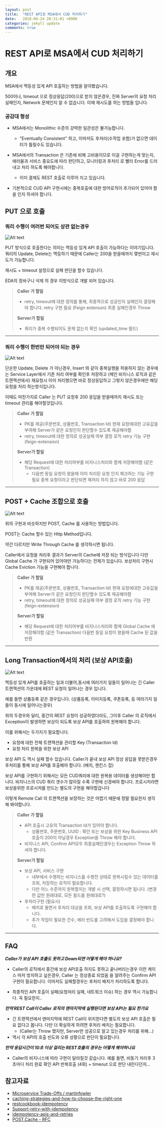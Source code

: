 ```yaml
---
layout: post
title:  "REST API로 MSA에서 CUD 처리하기"
date:   2018-04-24 20:31:01 +0900
categories: jekyll update
comments: true
---
```

# REST API로 MSA에서 CUD 처리하기


## 개요

MSA에서 멱등성 있게 API 호출하는 방법을 알아봤습니다.

500이나, timeout 으로 정상응답(200)으로 받지 않은경우, 진짜 Server의 요청 처리 실패인지, Network 문제인지 알 수 없습니다. 이때 재시도를 하는 방법들 입니다.

### 공감대 형성

- MSA에서는 Monolithic 수준의 강력한 일관성은 불가능합니다.
  - "Eventually Consistent" 하고, 이마저도 후처리(수작업 포함)가 없으면 데이터가 틀릴수도 있습니다.
  
    
- MSA에서의 Transaction 은 기존에 비해 고비용이므로 이걸 구현하는게 맞는지, 에러율과 서비스 중요도에 따라 판단하고, 모니터링과 후처리 로 빨리 Error를 드러내고 처리 하도록 해야합니다. 
  - 이미 결제도 REST 호출로 이루어 지고 있습니다.


- 기본적으로 CUD API 구현시에는 중복호출에 대한 방어로직이 추가되어 있어야 함을 인지 하셔야 합니다.

## PUT 으로 호출

### 쿼리 수행이 여러번 되어도 상관 없는경우
![Alt text](https://monosnap.com/image/OS57fwcwT9HVakxno21pPm8c1uZtFt.png)

PUT 방식으로 호출한다는 의미는 멱등성 있게 API 호출이 가능하다는 이야기입니다. 쿼리의 Update, Delete는 멱등하기 때문에 Caller는 200을 받을때까지 몇번이고 재시도가 가능합니다.

재시도 + timeout 설정으로 실패 판단을 할수 있습니다.

EDA의 장바구니 삭제 의 경우 이방식으로 개발 되어 있습니다.

> **Caller 가 할일**
> - retry, timeout에 대한 정의를 통해, 최종적으로 성공인지 실패인지 결정해야 합니다. retry 구현 필요 (Feign extenson) 최종 실패인경우 Throw
> 
> **Server가 할일**
> - 쿼리가 중복 수행되어도 문제 없는지 확인 (updated_time 필드)

---

### 쿼리 수행이 한번만 되어야 되는 경우
![Alt text](https://monosnap.com/image/3I7LXzZGfjljhT9Yj9KUfkqtnDphPz.png)

단순한 Update, Delete 가 아닌경우, Insert 와 같이 중복실행을 허용하지 않는 경우에는
Service Layer에서 기존 처리 여부를 확인후 저장하고 (메인 비지니스 로직과 같은 트랜잭션에서) 재요청시 이미 처리했으면 바로 정상응답하고 그렇지 않은경우에만 해당 요청을 처리 하는방식입니다.

이때도 마찬가지로 Caller 는 PUT 요청후 200 응답을 받을때까지 재시도 또는 timeout 관리를 해야할것입니다.

> **Caller 가 할일**
> - PK를 제공(주문번호, 상품번호, Transaction Id) 현재 요청에대한 고유값을 부여해 Server가 같은 요청인지 판단할수 있도록 제공해야함 
> - retry, timeout에 대한 정의로 성공실패 여부 결정 로직 retry 기능 구현 (feign-extension)
> 
> **Server가 할일**
> - 해당 Request에 대한 처리여부를 비지니스처리와 함께 저장해야함 (같은 Transaction) 
>   - 다음번 동일 요청이 왔을때 이미 처리된 요청 인지 체크하는 기능 구현 필요 중복 요청이라고 판단되면 재처리 하지 않고 바로 200 응답

---

## POST + Cache 조합으로 호출
![Alt text](https://monosnap.com/image/Ke5OfWHqEi0C0rkWSNtSecHY3sq833.png)

위의 구현과 비슷하지만 POST, Cache 를 사용하는 방법입니다.

POST는 Cache 할수 있는 Http Method입니다.

약간 다르지만 Write Through Cache 를 생각하시면 됩니다. 

Caller에서 요청을 처리후 결과가 Server의 Cache에 저장 되는 방식입니다 다만 Global Cache 가 구현되어 있어야만 가능하다는 전제가 있습니다. 보상처리 구현시 Cache Eviction 기능을 구현해야 합니다.


> **Caller 가 할일**
> - PK를 제공(주문번호, 상품번호, Transaction Id) 현재 요청에대한 고유값을 부여해 Server가 같은 요청인지 판단할수 있도록 제공해야함 
> - retry, timeout에 대한 정의로 성공실패 여부 결정 로직 retry 기능 구현 (feign-extension)
> 
> **Server가 할일**
> - 해당 Request에 대한 처리여부를 비지니스처리와 함께 Global Cache 에 저장해야함 (같은 Transaction) 다음번 동일 요청이 왔을때 Cache 된 값을 반환


---


## Long Transaction에서의 처리 (보상 API호출)
![Alt text](https://monosnap.com/image/zKfRQNvbaAx5t6Hdh1a2c8fmx55duw.png)

멱등성 있게 API를 호출하는 일과 더불어,동시에 여러가지 일들이 일어나는 긴 Caller 트랜잭션의 가운데에 REST 요청이 일어나는 경우 입니다.

예를 들면 상품등록 같은 경우입니다. (상품등록, 이미지등록, 쿠폰등록, 등 여러가지 일들이 동시에 일어나는경우)

위의 두경우와 달리, 중간의 REST 요청이 성공하였더라도, 그이후 Caller 의 로직에서 Exception이 발생하면 보상이 되도록 보상 API를 호출하여 원복해야 합니다.

이를 위해서는 두가지가 필요합니다.

- 요청에 대한 전체 트랜잭션을 관리할 Key (Transaction Id) 
- 요청 처리 원복을 위한 보상 API

보상 API 도 역시 실패 할수 있습니다.
Caller가 끝내 보상 API 정상 응답을 못받은경우 후처리를 통해 보상 API를 호출해야 합니다. (배치, 젠킨스 잡)

보상 API를 구현하기 위해서는 모든 CUD쿼리에 대한 원복용 데이터를 생성해야만 합니다. 비지니스의 CUD 쿼리 갯수가 많아질 수록 구현에 신경써야 합니다. 프로시저라면 보상을위한 프로시저를 만드는 별도의 구현을 해야할겁니다

이렇게 Remote Call 의 트랜잭션을 보장하는 것은 어렵기 때문에 정말 필요한지 생각해 봐야합니다.

> **Caller 가 할일**
> - API 호출시 고유의 Transaction Id가 있어야 합니다.
>   - 상품번호, 주문번호, UUID : 확인 또는 보상을 위한 Key Business API 호출이 200이 아닐경우 Exception을 Throw 해야 합니다.
> - 비지니스 API, Confirm API모두 최종실패인경우는 Exception Throw 하셔야 합니다.
> 
> **Server가 할일**
> - 보상 API, 서비스 구현
>   - 내부에서 수행하는 비지니스를 수행전 상태로 원복시킬수 있는 데이터를 조회, 저장하는 로직이 필요합니다.
>   - 다만 어느 수준까지 원복할지는 개발 시 선택, 결정하시면 됩니다. (변경한 값만 원래대로, 모든 필드를 원래대로?)
> - 후처리구현 (필요시)
>   - 배치로 돌면서 후처리 대상을 조회, 보상 API를 호출하도록 구현해야 합니다.
>   - 추가 작업이 필요한 건수, 에러 빈도를 고려해서 도입을 결정해야 합니다.


---


## FAQ

***Caller가 보상 API 호출도 못하고 Down되면 어떻게 해야 하나요?***

- Caller의 로직에서 중간에 보상 API호출 하지도 못하고 끝나버리는경우 이런 케이스 마저 방지하고 싶은경우, Caller 는 정상종료 되었음 을 알려주는 Confirm API 구현이 필요합니다. 이마저도 실패할경우는 후처리 배치가 처리하도록 합니다.

- 최종적인 API 호출이 실패(요청처리 실패, 네트워크 이슈) 하는 경우 역시 가능합니다. 꼭 필요한지..


***만약 REST Call이 Caller 로직의 맨마지막에 실행된다면 보상 API는 필요 한가요***

- 긴 트랜잭션에서 맨마지막에 REST Call이 위치한다면 별도의 보상 API 호출은 필요 없다고 봅니다. 다만 더 확실하게 하려면 후처리 배치는 필요합니다.
   - (Caller는 Throw 했지만, Server만 성공으로 알고 있는경우 처리를 위해...)
- 역시 각 API의 호출 빈도와 오류 상황으로 판단이 필요합니다.

***만약 응답시간이 10초 이상 걸리는 REST호출의 경우는 어떻게 해야하나요***

- Caller의 비지니스에 따라 구현이 달라질것 같습니다.
예를 들면, 비동기 처리후 3초마다 처리 완료 확인 API 반복호출 (4회) + timeout 으로 판단 내린다던지...


## 참고자료
- [Microservice Trade-Offs / martinfowler](https://martinfowler.com/articles/microservice-trade-offs.html#consistency)
- [caching-strategies-and-how-to-choose-the-right-one](https://codeahoy.com/2017/08/11/caching-strategies-and-how-to-choose-the-right-one/) 
- [restcookbook-idempotency](http://restcookbook.com/HTTP%20Methods/idempotency/)
- [Support-retry-with-idempotency](https://wiki.openstack.org/wiki/Support-retry-with-idempotency)  
- [idempotency-apis-and-retries](https://hackernoon.com/idempotency-apis-and-retries-34b161f64cb4) 
- [POST,Cache - RFC](https://tools.ietf.org/html/rfc7231#section-4.2.3) 